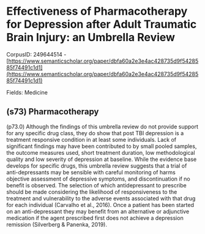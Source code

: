 # Effectiveness of Pharmacotherapy for Depression after Adult Traumatic Brain Injury: an Umbrella Review

CorpusID: 249644514 - [https://www.semanticscholar.org/paper/dbfa60a2e3e4ac428735d9f5428585f74491c1d1](https://www.semanticscholar.org/paper/dbfa60a2e3e4ac428735d9f5428585f74491c1d1)

Fields: Medicine

## (s73) Pharmacotherapy
(p73.0) Although the findings of this umbrella review do not provide support for any specific drug class, they do show that post TBI depression is a treatment responsive condition in at least some individuals. Lack of significant findings may have been contributed to by small pooled samples, the outcome measures used, short treatment duration, low methodological quality and low severity of depression at baseline. While the evidence base develops for specific drugs, this umbrella review suggests that a trial of anti-depressants may be sensible with careful monitoring of harms objective assessment of depressive symptoms, and discontinuation if no benefit is observed. The selection of which antidepressant to prescribe should be made considering the likelihood of responsiveness to the treatment and vulnerability to the adverse events associated with that drug for each individual (Carvalho et al., 2016). Once a patient has been started on an anti-depressant they may benefit from an alternative or adjunctive medication if the agent prescribed first does not achieve a depression remission (Silverberg & Panenka, 2019).

